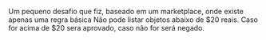 Um pequeno desafio que fiz, baseado em um marketplace, onde existe apenas uma regra básica
Não pode listar objetos abaixo de $20  reais.
Caso for acima de $20 sera aprovado, caso não for será negado.
